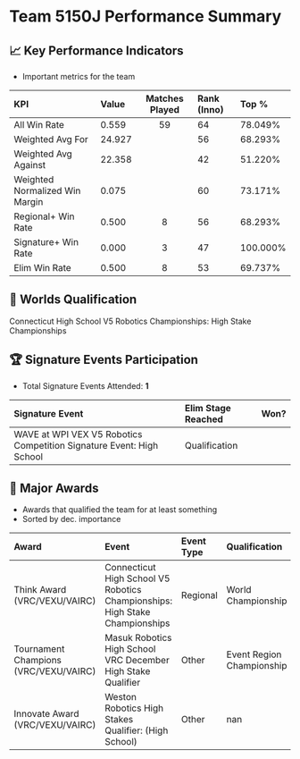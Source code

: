 # Team 5150J Performance Summary

## 📈 Key Performance Indicators
- Important metrics for the team

| KPI | Value | Matches Played | Rank (Inno) | Top % |
|:---|:-----|:--------------:|:----|:-----|
| All Win Rate | 0.559 | 59 | 64 | 78.049% |
| Weighted Avg For | 24.927 |  | 56 | 68.293% |
| Weighted Avg Against | 22.358 |  | 42 | 51.220% |
| Weighted Normalized Win Margin | 0.075 |  | 60 | 73.171% |
| Regional+ Win Rate | 0.500 | 8 | 56 | 68.293% |
| Signature+ Win Rate | 0.000 | 3 | 47 | 100.000% |
| Elim Win Rate | 0.500 | 8 | 53 | 69.737% |


## 🎯 Worlds Qualification
Connecticut High School V5 Robotics Championships: High Stake Championships

## 🏆 Signature Events Participation
- Total Signature Events Attended: **1**

| Signature Event | Elim Stage Reached | Won? |
|:----------------|:-------------------|:----|
| WAVE at WPI VEX V5 Robotics Competition Signature Event: High School | Qualification |  |


## 🥇 Major Awards
- Awards that qualified the team for at least something
- Sorted by dec. importance

| Award | Event | Event Type | Qualification |
|:------|:------|:-----------|:--------------|
| Think Award (VRC/VEXU/VAIRC) | Connecticut High School V5 Robotics Championships: High Stake Championships | Regional | World Championship |
| Tournament Champions (VRC/VEXU/VAIRC) | Masuk Robotics High School VRC December High Stake Qualifier | Other | Event Region Championship |
| Innovate Award (VRC/VEXU/VAIRC) | Weston Robotics High Stakes Qualifier: (High School) | Other | nan |

